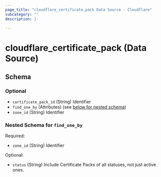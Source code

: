 ```yaml
---
page_title: "cloudflare_certificate_pack Data Source - Cloudflare"
subcategory: ""
description: |-
  
---
```


# cloudflare_certificate_pack (Data Source)




<!-- schema generated by tfplugindocs -->
## Schema

### Optional

- `certificate_pack_id` (String) Identifier
- `find_one_by` (Attributes) (see [below for nested schema](#nestedatt--find_one_by))
- `zone_id` (String) Identifier

<a id="nestedatt--find_one_by"></a>
### Nested Schema for `find_one_by`

Required:

- `zone_id` (String) Identifier

Optional:

- `status` (String) Include Certificate Packs of all statuses, not just active ones.


